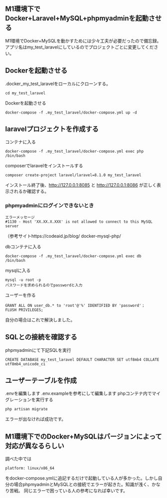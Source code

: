 ## M1環境下でDocker+Laravel+MySQL+phpmyadminを起動させる
M1環境でDocker+MySQLを動かすためには少々工夫が必要だったので備忘録。
アプリ名はmy_test_laravelにしているのでプロジェクトごとに変更してください。

## Dockerを起動させる
.docker_my_test_laravelをローカルにクローンする。
```
cd my_test_laravel
```
Dockerを起動させる
```
docker-compose -f .my_test_laravel/docker-compose.yml up -d
```

## laravelプロジェクトを作成する
コンテナに入る
```
docker-compose -f .my_test_laravel/docker-compose.yml exec php /bin/bash
```
composerでlaravelをインストールする
```
composer create-project laravel/laravel=8.1.0 my_test_laravel
```
インストール終了後、http://127.0.0.1:8085 と http://127.0.0.1:8086 が正しく表示されるか確認する。

### phpmyadminにログインできないとき
```
エラーメッセージ
#1130 - Host 'XX.XX.X.XXX' is not allowed to connect to this MySQL server
```
（参考サイトhttps://codeaid.jp/blog/ docker-mysql-php/

dbコンテナに入る
```
docker-compose -f .my_test_laravel/docker-compose.yml exec db /bin/bash
```
mysqlに入る
```
mysql -u root -p
パスワードを求められるのでpasswordと入力
```
ユーザーを作る
```
GRANT ALL ON user_db.* to 'root'@'%' IDENTIFIED BY 'password'；
FLUSH PRIVILEGES;
```
自分の場合はこれで解決しました。

## SQLとの接続を確認する
phpmyadminにて下記SQLを実行
```
CREATE DATABASE my_test_laravel DEFAULT CHARACTER SET utf8mb4 COLLATE utf8mb4_unicode_ci
```

## ユーザーテーブルを作成
.envを編集します
.env.exampleを参考にして編集します
phpコンテナ内でマイグレーションを実行する
```
php artisan migrate
```
エラーが出なければ成功です。

## M1環境下でのDocker+MySQLはバージョンによって対応が異なるらしい
調べた中では
```
platform: linux/x86_64
```
をdocker-compose.ymlに追記するだけで起動している人が多かった。しかし自分の場合phpmyadminとMySQLとの接続でエラーが起きた。知識が浅く、かなり苦戦。
同じエラーで困っている人の参考になれば幸いです。
